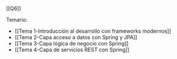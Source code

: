 [[Q6]]

Temario:
+ [[Tema 1-Introducción al desarrollo con frameworks modernos]]
+ [[Tema 2-Capa acceso a datos con Spring y JPA]]
+ [[Tema 3-Capa lógica de negocio con Spring]]
+ [[Tema 4-Capa de servicios REST con Spring]]
